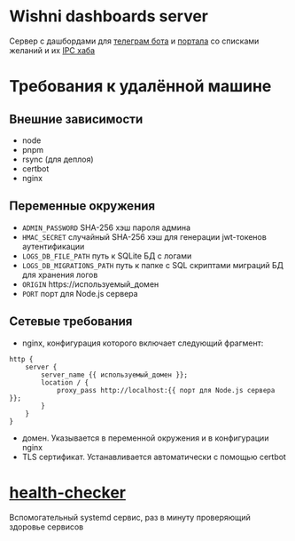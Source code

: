 # Wishni dashboards server
Сервер с дашбордами для [телеграм бота](bot/README.md) и [портала](portal/README.md) со списками желаний и их [IPC хаба](hub/README.md)

# Требования к удалённой машине
## Внешние зависимости
- node
- pnpm
- rsync (для деплоя)
- certbot
- nginx

## Переменные окружения
- `ADMIN_PASSWORD` SHA-256 хэш пароля админа
- `HMAC_SECRET` случайный SHA-256 хэш для генерации jwt-токенов аутентификации
- `LOGS_DB_FILE_PATH` путь к SQLite БД с логами
- `LOGS_DB_MIGRATIONS_PATH` путь к папке с SQL скриптами миграций БД для хранения логов
- `ORIGIN` https://используемый_домен
- `PORT` порт для Node.js сервера

## Сетевые требования
- nginx, конфигурация которого включает следующий фрагмент:
```nginx
http {
    server {
        server_name {{ используемый_домен }};
        location / {
            proxy_pass http://localhost:{{ порт для Node.js сервера }};
        }
    }
}
```
- домен. Указывается в переменной окружения и в конфигурации nginx
- TLS сертификат. Устанавливается автоматически с помощью certbot

# [health-checker](health-checker)
Вспомогательный systemd сервис, раз в минуту проверяющий здоровье сервисов
